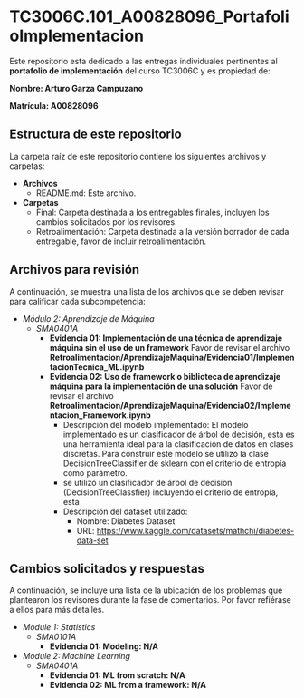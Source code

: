 # TC3006C.101_A00828096_PortafolioImplementacion

Este repositorio esta dedicado a las entregas individuales pertinentes al **portafolio de implementación** del curso TC3006C y es propiedad de:

**Nombre: Arturo Garza Campuzano**

**Matrícula: A00828096**

## Estructura de este repositorio

La carpeta raíz de este repositorio contiene los siguientes archivos y carpetas:

- **Archivos**
  - README.md: Este archivo.
- **Carpetas**
  - Final: Carpeta destinada a los entregables finales, incluyen los cambios solicitados por los revisores.
  - Retroalimentación: Carpeta destinada a la versión borrador de cada entregable, favor de incluir retroalimentación.

## Archivos para revisión

A continuación, se muestra una lista de los archivos que se deben revisar para calificar cada subcompetencia:

- *Módulo 2: Aprendizaje de Máquina*
  - *SMA0401A*
    - **Evidencia 01: Implementación de una técnica de aprendizaje máquina sin el uso de un framework** Favor de revisar el archivo **Retroalimentacion/AprendizajeMaquina/Evidencia01/ImplementacionTecnica_ML.ipynb**
    - **Evidencia 02: Uso de framework o biblioteca de aprendizaje máquina para la implementación de una solución** Favor de revisar el archivo **Retroalimentacion/AprendizajeMaquina/Evidencia02/Implementacion_Framework.ipynb**
        - Descripción del modelo implementado: El modelo implementado es un clasificador de árbol de decisión, esta es una herramienta ideal para la clasificación de datos en clases discretas. Para construir este modelo se utilizó la clase DecisionTreeClassifier de sklearn con el criterio de entropía como parámetro.
        - se utilizó un clasificador de árbol de decision (DecisionTreeClassfier) incluyendo el criterio de entropía, esta
        - Descripción del dataset utilizado:
            - Nombre: Diabetes Dataset
            - URL: https://www.kaggle.com/datasets/mathchi/diabetes-data-set

## Cambios solicitados y respuestas

A continuación, se incluye una lista de la ubicación de los problemas que plantearon los revisores durante la fase de comentarios. Por favor refiérase a ellos para más detalles.

- *Module 1: Statistics*
  - *SMA0101A*
    - **Evidencia 01: Modeling: N/A**
- *Module 2: Machine Learning*
  - *SMA0401A*
    - **Evidencia 01: ML from scratch: N/A**
    - **Evidencia 02: ML from a framework: N/A**

